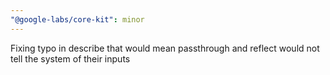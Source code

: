```yaml
---
"@google-labs/core-kit": minor
---
```


Fixing typo in describe that would mean passthrough and reflect would not tell the system of their inputs
